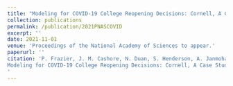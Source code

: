 ```yaml
---
title: "Modeling for COVID-19 College Reopening Decisions: Cornell, A Case Study"
collection: publications
permalink: /publication/2021PNASCOVID
excerpt: ''
date: 2021-11-01
venue: 'Proceedings of the National Academy of Sciences to appear.'
paperurl: ''
citation: 'P. Frazier, J. M. Cashore, N. Duan, S. Henderson, A. Janmohamed, B. Liu, D. Shmoys, J. Wan, Y. Zhang.
Modeling for COVID-19 College Reopening Decisions: Cornell, A Case Study. Proceedings of the National Academy of Sciences, to appear.
'
---
```

